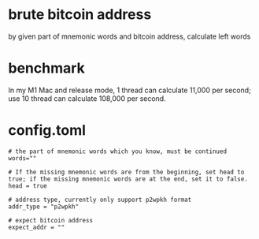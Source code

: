 # brute bitcoin address

by given part of mnemonic words and bitcoin address, calculate left words


# benchmark

In my M1 Mac and release mode, 1 thread can calculate 11,000 per second; use 10 thread can calculate 108,000 per second.

# config.toml

```
# the part of mnemonic words which you know, must be continued
words=""

# If the missing mnemonic words are from the beginning, set head to true; if the missing mnemonic words are at the end, set it to false.
head = true

# address type, currently only support p2wpkh format 
addr_type = "p2wpkh"

# expect bitcoin address
expect_addr = ""
```

